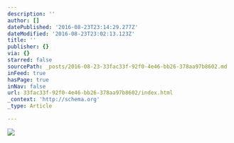 ```yaml
---
description: ''
author: []
datePublished: '2016-08-23T23:14:29.277Z'
dateModified: '2016-08-23T23:02:13.123Z'
title: ''
publisher: {}
via: {}
starred: false
sourcePath: _posts/2016-08-23-33fac33f-92f0-4e46-bb26-378aa97b8602.md
inFeed: true
hasPage: true
inNav: false
url: 33fac33f-92f0-4e46-bb26-378aa97b8602/index.html
_context: 'http://schema.org'
_type: Article

---
```

![](https://the-grid-user-content.s3-us-west-2.amazonaws.com/7e4f0d99-4f8b-4665-a35a-579ebff58191.jpg)